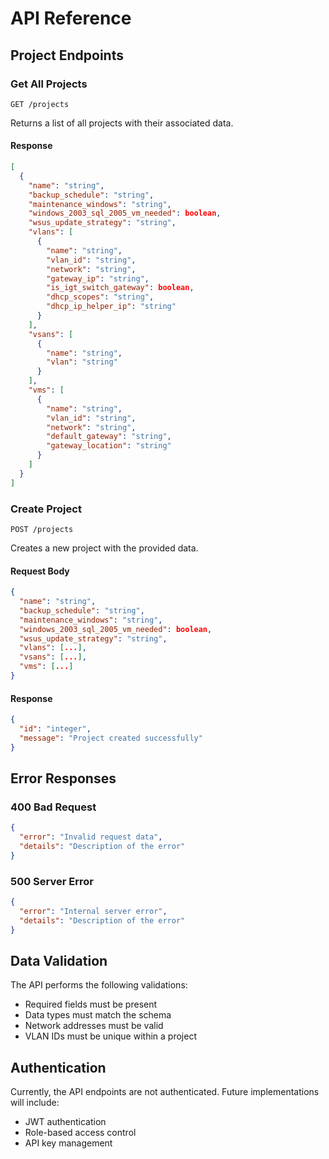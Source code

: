 # API Reference

## Project Endpoints

### Get All Projects
```http
GET /projects
```

Returns a list of all projects with their associated data.

#### Response
```json
[
  {
    "name": "string",
    "backup_schedule": "string",
    "maintenance_windows": "string",
    "windows_2003_sql_2005_vm_needed": boolean,
    "wsus_update_strategy": "string",
    "vlans": [
      {
        "name": "string",
        "vlan_id": "string",
        "network": "string",
        "gateway_ip": "string",
        "is_igt_switch_gateway": boolean,
        "dhcp_scopes": "string",
        "dhcp_ip_helper_ip": "string"
      }
    ],
    "vsans": [
      {
        "name": "string",
        "vlan": "string"
      }
    ],
    "vms": [
      {
        "name": "string",
        "vlan_id": "string",
        "network": "string",
        "default_gateway": "string",
        "gateway_location": "string"
      }
    ]
  }
]
```

### Create Project
```http
POST /projects
```

Creates a new project with the provided data.

#### Request Body
```json
{
  "name": "string",
  "backup_schedule": "string",
  "maintenance_windows": "string",
  "windows_2003_sql_2005_vm_needed": boolean,
  "wsus_update_strategy": "string",
  "vlans": [...],
  "vsans": [...],
  "vms": [...]
}
```

#### Response
```json
{
  "id": "integer",
  "message": "Project created successfully"
}
```

## Error Responses

### 400 Bad Request
```json
{
  "error": "Invalid request data",
  "details": "Description of the error"
}
```

### 500 Server Error
```json
{
  "error": "Internal server error",
  "details": "Description of the error"
}
```

## Data Validation

The API performs the following validations:
- Required fields must be present
- Data types must match the schema
- Network addresses must be valid
- VLAN IDs must be unique within a project

## Authentication

Currently, the API endpoints are not authenticated. Future implementations will include:
- JWT authentication
- Role-based access control
- API key management 